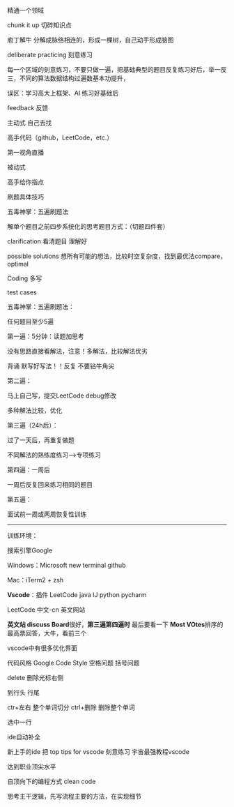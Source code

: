 精通一个领域

chunk it up 切碎知识点

庖丁解牛  分解成脉络相连的，形成一棵树，自己动手形成脑图

deliberate practicing 刻意练习

每一个区域的刻意练习，不要只做一遍，把基础典型的题目反复练习好后，举一反三，不同的算法数据结构过遍数基本功提升，

误区：学习高大上框架、AI   练习好基础后

feedback 反馈

主动式  自己去找

高手代码（github，LeetCode，etc.）

第一视角直播

被动式

高手给你指点



刷题具体技巧

五毒神掌：五遍刷题法

解单个题目之前四步系统化的思考题目方式：（切题四件套）

clarification  看清题目 理解好

possible solutions  想所有可能的想法，比较时空复杂度，找到最优法compare，optimal

Coding 多写

test cases

五毒神掌：五遍刷题法：

任何题目至少5遍

第一遍：5分钟：读题加思考   

没有思路直接看解法，注意！多解法，比较解法优劣

背诵  默写好写法！！反复  不要钻牛角尖

第二遍：

马上自己写，提交LeetCode   debug修改

多种解法比较，优化

第三遍（24h后）：

过了一天后，再重复做题

不同解法的熟练度练习-->专项练习

第四遍：一周后

一周后反复回来练习相同的题目

第五遍：

面试前一周或两周恢复性训练

-----

训练环境：

搜索引擎Google

Windows：Microsoft new terminal    github

Mac：iTerm2 + zsh

**Vscode**：插件  LeetCode     java IJ  python pycharm

LeetCode 中文-cn   英文网站  

**英文站 discuss Board**很好，**第三遍第四遍时** 最后要看一下 **Most VOtes**排序的最高票回答，大牛，看前三个

vscode中有很多优化界面

代码风格 Google Code Style    空格问题 括号问题

delete 删除光标右侧

到行头  行尾

ctr+左右 整个单词切分   ctrl+删除 删除整个单词

选中一行   

ide自动补全

新上手的ide 把 top tips for vscode 刻意练习    宇宙最强教程vscode

达到职业顶尖水平

自顶向下的编程方式   clean code   

思考主干逻辑，先写流程主要的方法，在实现细节

